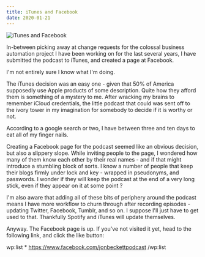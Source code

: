 ```yaml
---
title: iTunes and Facebook
date: 2020-01-21
---
```


![iTunes and Facebook](https://source.unsplash.com/LuQ2ex5HY3c/1600x900)

In-between picking away at change requests for the colossal business automation project I have been working on for the last several years, I have submitted the podcast to iTunes, and created a page at Facebook.

I'm not entirely sure I know what I'm doing.

The iTunes decision was an easy one - given that 50% of America supposedly use Apple products of some description. Quite how they afford them is something of a mystery to me. After wracking my brains to remember iCloud credentials, the little podcast that could was sent off to the ivory tower in my imagination for somebody to decide if it is worthy or not.

According to a google search or two, I have between three and ten days to eat all of my finger nails.

Creating a Facebook page for the podcast seemed like an obvious decision, but also a slippery slope. While inviting people to the page, I wondered how many of them know each other by their real names - and if that might introduce a stumbling block of sorts. I know a number of people that keep their blogs firmly under lock and key - wrapped in pseudonyms, and passwords. I wonder if they will keep the podcast at the end of a very long stick, even if they appear on it at some point ?

I'm also aware that adding all of these bits of periphery around the podcast means I have more workflow to churn through after recording episodes - updating Twitter, Facebook, Tumblr, and so on. I suppose I'll just have to get used to that. Thankfully Spotify and iTunes will update themselves.

Anyway. The Facebook page is up. If you've not visited it yet, head to the following link, and click the like button:

wp:list  * https://www.facebook.com/jonbeckettpodcast
/wp:list 